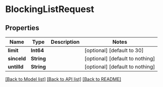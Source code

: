 # BlockingListRequest


## Properties
Name | Type | Description | Notes
------------ | ------------- | ------------- | -------------
**limit** | **Int64** |  | [optional] [default to 30]
**sinceId** | **String** |  | [optional] [default to nothing]
**untilId** | **String** |  | [optional] [default to nothing]


[[Back to Model list]](../README.md#models) [[Back to API list]](../README.md#api-endpoints) [[Back to README]](../README.md)


